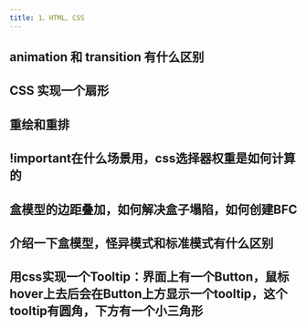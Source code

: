```yaml
---
title: 1、HTML、CSS
---
```


## animation 和 transition 有什么区别

## CSS 实现一个扇形

## 重绘和重排

## !important在什么场景用，css选择器权重是如何计算的

## 盒模型的边距叠加，如何解决盒子塌陷，如何创建BFC

## 介绍一下盒模型，怪异模式和标准模式有什么区别

## 用css实现一个Tooltip：界面上有一个Button，鼠标hover上去后会在Button上方显示一个tooltip，这个tooltip有圆角，下方有一个小三角形
